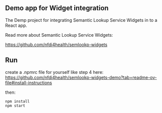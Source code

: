 ## Demo app for Widget integration 

The Demp project for integrating Semantic Lookup Service Widgets in to a React app. 


Read more about Semantic Lookup Service Widgets:

https://github.com/nfdi4health/semlookp-widgets



## Run

create a .npmrc file for yourself like step 4 here:
https://github.com/nfdi4health/semlookp-widgets-demo?tab=readme-ov-file#install-instructions

then:

    npm install
    npm start
